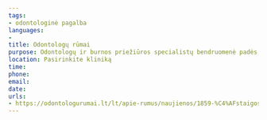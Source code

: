 ```yaml
---
tags:
- odontologinė pagalba
languages:
- 
title: Odontologų rūmai
purpose: Odontologų ir burnos priežiūros specialistų bendruomenė padės nuo karo nukentėjusiems ir į Lietuvą atvykusiems Ukrainos gyventojams nemokama būtinąja odontologine pagalba.Sąrašas tinklalapyje.
location: Pasirinkite kliniką
time: 
phone: 
email: 
date: 
urls:
- https://odontologurumai.lt/lt/apie-rumus/naujienos/1859-%C4%AFstaigos,-teikian%C4%8Dios-nemokam%C4%85-b%C5%ABtin%C4%85j%C4%85-pagalb%C4%85-nukent%C4%97jusiems-nuo-karo-ukrainoje
---
```

